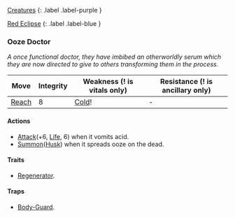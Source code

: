 [Creatures](Game/Creatures?Boss=true)
{: .label .label-purple }

[Red Eclipse](Game/Hostile-Groups#Red%20Eclipse)
{: .label .label-blue }
### Ooze Doctor
*A once functional doctor, they have imbibed an otherworldly serum which they are now directed to give to others transforming them in the process.*

| Move                              | Integrity | Weakness (! is vitals only)    | Resistance (! is ancillary only) |
| --------------------------------- | --------- | ------------------------------ | -------------------------------- |
| [Reach](Game/Core/Movement#Reach) | 8         | [Cold](Game/Core/Injury#Cold)! | -                                |

#### Actions
* [Attack](Game/Core/Blocks/Attack)(+6, [Life](Game/Core/Injury#Life), 6) when it vomits acid.
* [Summon](Game/Core/Blocks/Summon)([Husk](Game/Creatures/Husk)) when it spreads ooze on the dead.
#### Traits
* [Regenerator](Game/Core/Blocks/Regenerator).

#### Traps
* [Body-Guard](Game/Core/Blocks/Body-Guard).